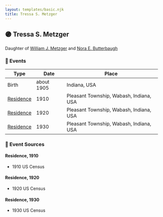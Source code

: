 ```yaml
---
layout: templates/basic.njk
title: Tressa S. Metzger
---
```

## 🟣 Tressa S. Metzger

Daughter of [William J. Metzger](/people/2/26066694) and [Nora E. Butterbaugh](/people/7/71546258)

### 📆 Events

Type | Date | Place
------ | ------ | ------
Birth | about 1905 | Indiana, USA
[Residence](#event-0ebc056a-4acd-494f-81a3-236037a8a24f) | 1910 | Pleasant Township, Wabash, Indiana, USA
[Residence](#event-c43a1786-e521-42f1-acc8-7ef2e9ff86b4) | 1920 | Pleasant Township, Wabash, Indiana, USA
[Residence](#event-97147aaa-cfe7-4a86-97f1-5784f103053c) | 1930 | Pleasant Township, Wabash, Indiana, USA

### 📰 Event Sources

#### <a id="event-0ebc056a-4acd-494f-81a3-236037a8a24f"></a> Residence, 1910
* 1910 US Census

#### <a id="event-c43a1786-e521-42f1-acc8-7ef2e9ff86b4"></a> Residence, 1920
* 1920 US Census

#### <a id="event-97147aaa-cfe7-4a86-97f1-5784f103053c"></a> Residence, 1930
* 1930 US Census
